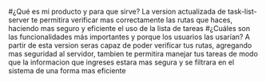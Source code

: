 
#¿Qué es mi producto y para que sirve?
La version actualizada de task-list-server te permitira verificar mas correctamente las rutas que haces, haciendo mas seguro y eficiente el uso de la lista de tareas
#¿Cuáles son las funcionalidades más importantes y porque los usuarios las usarían?
A partir de esta version seras capaz de poder verificar tus rutas, agregando mas seguridad al servidor, tambien te permitira manejar tus tareas de modo que la informacion que ingreses estara mas segura y se filtrara en el sistema de una forma mas eficiente
